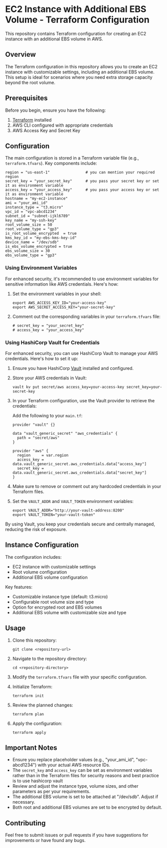 # EC2 Instance with Additional EBS Volume - Terraform Configuration

This repository contains Terraform configuration for creating an EC2 instance with an additional EBS volume in AWS.

## Overview

The Terraform configuration in this repository allows you to create an EC2 instance with customizable settings, including an additional EBS volume. This setup is ideal for scenarios where you need extra storage capacity beyond the root volume.

## Prerequisites

Before you begin, ensure you have the following:

1. [Terraform](https://www.terraform.io/downloads.html) installed
2. AWS CLI configured with appropriate credentials
3. AWS Access Key and Secret Key

## Configuration

The main configuration is stored in a Terraform variable file (e.g., `terraform.tfvars`). Key components include:

```hcl
region = "us-east-1"                # you can mention your required region
secret_key = "your_secret_key"      # you pass your secret key or set it as environment variable
access_key = "your_access_key"      # you pass your access key or set it as environment variable
hostname = "my-ec2-instance"        
ami = "your_ami_id"                 
instance_type = "t3.micro"          
vpc_id = "vpc-abcd1234"             
subnet_id = "subnet-ijkl6789"
key_name = "my-ssh-key"             
root_volume_size = 50
root_volume_type = "gp3"
is_root_volume_encrypted  = true
kms_key_id = "my-ebs-kms-key-id"
device_name = "/dev/sdb"
is_ebs_volume_encrypted = true
ebs_volume_size = 30
ebs_volume_type = "gp3"
```

### Using Environment Variables

For enhanced security, it's recommended to use environment variables for sensitive information like AWS credentials. Here's how:

1. Set the environment variables in your shell:
   ```
   export AWS_ACCESS_KEY_ID="your-access-key"
   export AWS_SECRET_ACCESS_KEY="your-secret-key"
   ```

2. Comment out the corresponding variables in your `terraform.tfvars` file:
   ```hcl
   # secret_key = "your_secret_key"
   # access_key = "your_access_key"
   ```
### Using HashiCorp Vault for Credentials

For enhanced security, you can use HashiCorp Vault to manage your AWS credentials. Here's how to set it up:

1. Ensure you have HashiCorp [Vault](https://developer.hashicorp.com/vault/downloads) installed and configured.

2. Store your AWS credentials in Vault:
   ```
   vault kv put secret/aws access_key=your-access-key secret_key=your-secret-key
   ```

3. In your Terraform configuration, use the Vault provider to retrieve the credentials:

   Add the following to your `main.tf`:

   ```hcl
   provider "vault" {}

   data "vault_generic_secret" "aws_credentials" {
     path = "secret/aws"
   }

   provider "aws" {
     region     = var.region
     access_key = data.vault_generic_secret.aws_credentials.data["access_key"]
     secret_key = data.vault_generic_secret.aws_credentials.data["secret_key"]
   }
   ```

4. Make sure to remove or comment out any hardcoded credentials in your Terraform files.

5. Set the `VAULT_ADDR` and `VAULT_TOKEN` environment variables:
   ```
   export VAULT_ADDR="http://your-vault-address:8200"
   export VAULT_TOKEN="your-vault-token"
   ```

By using Vault, you keep your credentials secure and centrally managed, reducing the risk of exposure.

## Instance Configuration

The configuration includes:

- EC2 instance with customizable settings
- Root volume configuration
- Additional EBS volume configuration

Key features:
- Customizable instance type (default: t3.micro)
- Configurable root volume size and type
- Option for encrypted root and EBS volumes
- Additional EBS volume with customizable size and type

## Usage

1. Clone this repository:
   ```
   git clone <repository-url>
   ```

2. Navigate to the repository directory:
   ```
   cd <repository-directory>
   ```

3. Modify the `terraform.tfvars` file with your specific configuration.

4. Initialize Terraform:
   ```
   terraform init
   ```

5. Review the planned changes:
   ```
   terraform plan
   ```

6. Apply the configuration:
   ```
   terraform apply
   ```

## Important Notes

- Ensure you replace placeholder values (e.g., "your_ami_id", "vpc-abcd1234") with your actual AWS resource IDs.
- The `secret_key` and `access_key` can be set as environment variables rather than in the Terraform files for security reasons and best practice is to use hashicorp vault
- Review and adjust the instance type, volume sizes, and other parameters as per your requirements.
- The additional EBS volume is set to be attached at "/dev/sdb". Adjust if necessary.
- Both root and additional EBS volumes are set to be encrypted by default.

## Contributing

Feel free to submit issues or pull requests if you have suggestions for improvements or have found any bugs.

